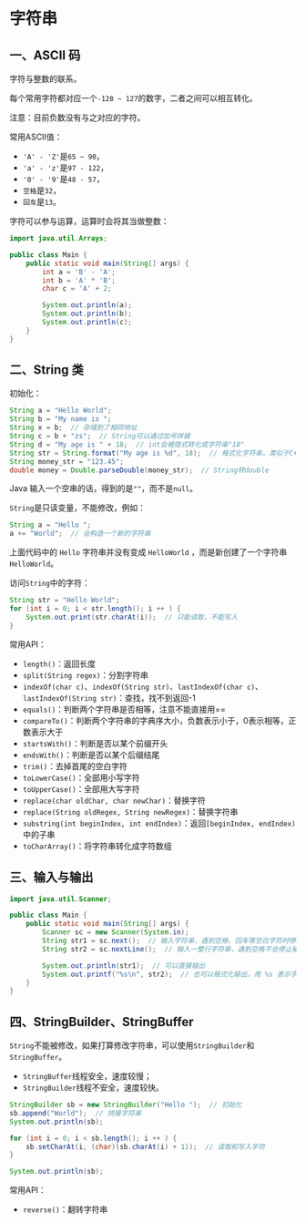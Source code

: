 # 字符串

## 一、ASCII 码

字符与整数的联系。

每个常用字符都对应一个`-128 ~ 127`的数字，二者之间可以相互转化。

注意：目前负数没有与之对应的字符。



常用ASCII值：

+ `'A' - 'Z'`是`65 ~ 90`，
+ `'a' - 'z'`是`97 - 122`，
+ `'0' - '9'`是`48 - 57`，
+ `空格`是`32`，
+ `回车`是`13`。

字符可以参与运算，运算时会将其当做整数：

```java
import java.util.Arrays;

public class Main {
    public static void main(String[] args) {
        int a = 'B' - 'A';
        int b = 'A' * 'B';
        char c = 'A' + 2;

        System.out.println(a);
        System.out.println(b);
        System.out.println(c);
    }
}
```

## 二、String 类

初始化：

```java
String a = "Hello World";
String b = "My name is ";
String x = b;  // 存储到了相同地址
String c = b + "zs";  // String可以通过加号拼接
String d = "My age is " + 18;  // int会被隐式转化成字符串"18"
String str = String.format("My age is %d", 18);  // 格式化字符串，类似于C++中的sprintf
String money_str = "123.45";
double money = Double.parseDouble(money_str);  // String转double
```

Java 输入一个空串的话，得到的是`""`，而不是`null`。

`String`是只读变量，不能修改，例如：

```java
String a = "Hello ";
a += "World";  // 会构造一个新的字符串
```

上面代码中的 `Hello` 字符串并没有变成 `HelloWorld` ，而是新创建了一个字符串 `HelloWorld`。

访问`String`中的字符：

```java
String str = "Hello World";
for (int i = 0; i < str.length(); i ++ ) {
    System.out.print(str.charAt(i));  // 只能读取，不能写入
}
```

常用API：

+ `length()`：返回长度
+ `split(String regex)`：分割字符串
+ `indexOf(char c)`、`indexOf(String str)`、`lastIndexOf(char c)`、`lastIndexOf(String str)`：查找，找不到返回-1
+ `equals()`：判断两个字符串是否相等，注意不能直接用==
+ `compareTo()`：判断两个字符串的字典序大小，负数表示小于，0表示相等，正数表示大于
+ `startsWith()`：判断是否以某个前缀开头
+ `endsWith()`：判断是否以某个后缀结尾
+ `trim()`：去掉首尾的空白字符
+ `toLowerCase()`：全部用小写字符
+ `toUpperCase()`：全部用大写字符
+ `replace(char oldChar, char newChar)`：替换字符
+ `replace(String oldRegex, String newRegex)`：替换字符串
+ `substring(int beginIndex, int endIndex)`：返回`[beginIndex, endIndex)`中的子串
+ `toCharArray()`：将字符串转化成字符数组

## 三、输入与输出

```java
import java.util.Scanner;

public class Main {
    public static void main(String[] args) {
        Scanner sc = new Scanner(System.in);
        String str1 = sc.next();  // 输入字符串，遇到空格、回车等空白字符时停止输入
        String str2 = sc.nextLine();  // 输入一整行字符串，遇到空格不会停止输入，遇到回车才会停止

        System.out.println(str1);  // 可以直接输出
        System.out.printf("%s\n", str2);  // 也可以格式化输出，用 %s 表示字符串
    }
}
```

## 四、StringBuilder、StringBuffer

`String`不能被修改，如果打算修改字符串，可以使用`StringBuilder`和`StringBuffer`。

+ `StringBuffer`线程安全，速度较慢；
+ `StringBuilder`线程不安全，速度较快。

```java
StringBuilder sb = new StringBuilder("Hello ");  // 初始化
sb.append("World");  // 拼接字符串
System.out.println(sb);

for (int i = 0; i < sb.length(); i ++ ) {
    sb.setCharAt(i, (char)(sb.charAt(i) + 1));  // 读取和写入字符
}

System.out.println(sb);
```

常用API：

+ `reverse()`：翻转字符串